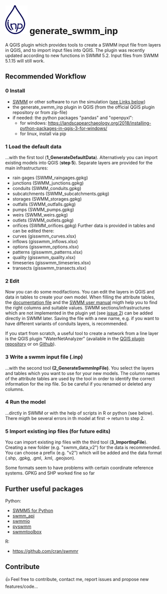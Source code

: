# ![icon](/icons/icon.png) generate_swmm_inp
A QGIS plugin which provides tools to create a SWMM input file from layers in QGIS, and to import input files into QGIS. The plugin was recently updated according to new functions in SWMM 5.2. Input files from SWMM 5.1.15 will still work. 


## Recommended Workflow
### 0 Install 
- [SWMM](https://www.epa.gov/water-research/storm-water-management-model-swmm) or other software to run the simulation ([see Links below](#further-useful-packages))
- the generate_swmm_inp plugin in QGIS (from the official QGIS plugin repository or from zip-file)
- if needed: the python packages "pandas" and "openpyxl": 
    - for windows: https://landscapearchaeology.org/2018/installing-python-packages-in-qgis-3-for-windows/
    - for linux, install via pip 

### 1 Load the default data 
...with the first tool (**1_GenerateDefaultData**). Alternatively you can import existing models into QGIS (**step 5**). Separate layers are provided for the main infrastructures:
- rain gages (SWMM_raingages.gpkg)
- junctions (SWMM_junctions.gpkg)
- conduits (SWMM_conduits.gpkg)
- subcatchments (SWMM_subcatchments.gpkg)
- storages (SWMM_storages.gpkg)
- outfalls (SWMM_outfalls.gpkg)
- pumps (SWMM_pumps.gpkg)
- weirs (SWMM_weirs.gpkg)
- outlets (SWMM_outlets.gpkg)
- orifices (SWMM_orifices.gpkg)
Further data is provided in tables and can be edited there:
- curves (gisswmm_curves.xlsx)
- inflows (gisswmm_inflows.xlsx)
- options (gisswmm_options.xlsx)
- patterns (gisswmm_patterns.xlsx)
- quality  (gisswmm_quality.xlsx)
- timeseries (gisswmm_timeseries.xlsx)
- transects (gisswmm_transects.xlsx)

### 2 Edit
Now you can do some modifactions.
You can edit the layers in QGIS and data in tables to create your own model. When filling the attribute tables, the [documentation file](https://github.com/Jannik-Schilling/generate_swmm_inp/blob/main/documentation/g_s_i_documentation_v_0_2.pdf) and the [SWMM user manual](https://www.epa.gov/water-research/storm-water-management-model-swmm-version-51-users-manual) migth help you to find the right columns and suitable values. SWMM sections/infrastructures which are not implemented in the plugin yet (see [issue 2](https://github.com/Jannik-Schilling/generate_swmm_inp/issues/2)) can be added directly in SWMM later.  Saving the file with a new name, e.g. if you want to have different variants of conduits layers, is recommended.

If you start from scratch, a useful tool to create a network from a line layer is the QGIS plugin "WaterNetAnalyzer" (available in the [QGIS plugin repository](https://plugins.qgis.org/plugins/WaterNetAnalyzer-master/) or on [Github](https://github.com/Jannik-Schilling/WaterNetAnalyzer)).

### 3 Write a swmm input file (.inp)
...with the second tool **(2_GenerateSwmmInpFile)**. You select the layers and tables which you want to use for your new models. The column names of the attribute tables are used by the tool in order to identify the correct information for the inp file. So be careful if you renamed or deleted any columns.

### 4 Run the model
...dirctly in SWMM or with the help of scripts in R or python (see below). There migth be several errors in th model at first -> return to step 2.

### 5 Import existing inp files (for future edits)
You can import existing inp files with the third tool (**3_ImportInpFile**). Creating a new folder (e.g. "swmm_data_v2") for the data is recommended. You can choose a prefix (e.g. "v2") which will be added and the data format (.shp, .gpkg, .gml, .kml, .geojson).

Some formats seem to have problems with certain coordinate reference systems. GPKG and SHP worked fine so far

## Further useful packages
Python:
- [SWMM5 for Python](https://pypi.org/project/SWMM5/)
- [swmm_api](https://gitlab.com/markuspichler/swmm_api) 
- [swmmio](https://github.com/aerispaha/swmmio)
- [pyswmm](https://github.com/OpenWaterAnalytics/pyswmm)
- [swmmtoolbox](https://pypi.org/project/swmmtoolbox/)


R:
- https://github.com/cran/swmmr



## Contribute
:+1: Feel free to contribute, contact me, report issues and propose new features/code...
